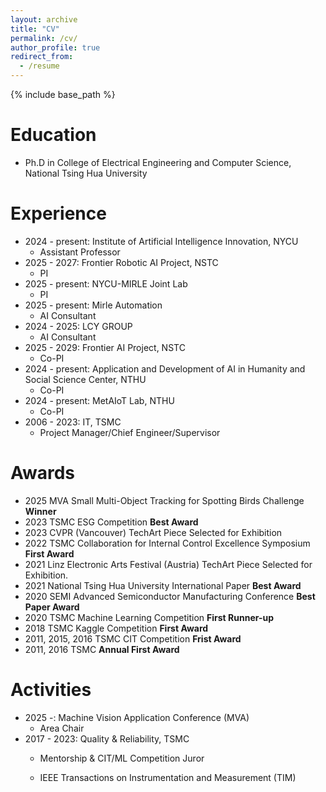 ```yaml
---
layout: archive
title: "CV"
permalink: /cv/
author_profile: true
redirect_from:
  - /resume
---
```


{% include base_path %}

<script>
 window.difyChatbotConfig = { 
  token: 'FLDVs1lMPmClxxJW'
 }
</script>
<script
 src="https://udify.app/embed.min.js"
 id="FLDVs1lMPmClxxJW"
 defer>
</script>

Education
======
* Ph.D in College of Electrical Engineering and Computer Science, National Tsing Hua University

Experience
======
* 2024 - present: Institute of Artificial Intelligence Innovation, NYCU
  * Assistant Professor
* 2025 - 2027: Frontier Robotic AI Project, NSTC
  * PI
* 2025 - present: NYCU-MIRLE Joint Lab
  * PI
* 2025 - present: Mirle Automation
  * AI Consultant
* 2024 - 2025: LCY GROUP
  * AI Consultant
* 2025 - 2029: Frontier AI Project, NSTC
  * Co-PI
* 2024 - present: Application and Development of AI in Humanity and Social Science Center, NTHU
  * Co-PI
* 2024 - present: MetAIoT Lab, NTHU
  * Co-PI
* 2006 - 2023: IT, TSMC
  * Project Manager/Chief Engineer/Supervisor

Awards
======
* 2025 MVA Small Multi-Object Tracking for Spotting Birds Challenge **Winner**
* 2023 TSMC ESG Competition **Best Award**
* 2023 CVPR (Vancouver) TechArt Piece Selected for Exhibition
* 2022 TSMC Collaboration for Internal Control Excellence Symposium **First Award**
* 2021 Linz Electronic Arts Festival (Austria) TechArt Piece Selected for Exhibition.
* 2021 National Tsing Hua University International Paper **Best Award**
* 2020 SEMI Advanced Semiconductor Manufacturing Conference **Best Paper Award**
* 2020 TSMC Machine Learning Competition **First Runner-up**
* 2018 TSMC Kaggle Competition **First Award**
* 2011, 2015, 2016 TSMC CIT Competition **Frist Award**
* 2011, 2016 TSMC **Annual First Award**

Activities
======
* 2025 -: Machine Vision Application Conference (MVA)
  * Area Chair
* 2017 - 2023: Quality & Reliability, TSMC
  * Mentorship & CIT/ML Competition Juror

  * IEEE Transactions on Instrumentation and Measurement (TIM)
